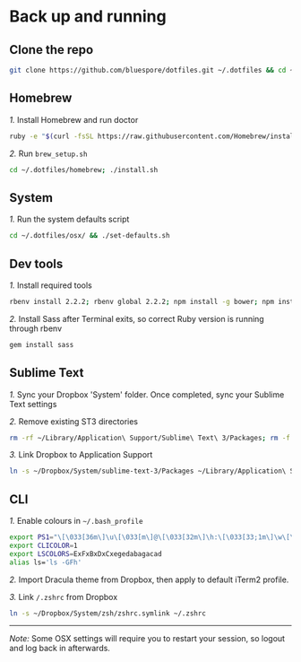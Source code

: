 # Back up and running

## Clone the repo

```sh
git clone https://github.com/bluespore/dotfiles.git ~/.dotfiles && cd ~/.dotfiles
```

## Homebrew

_1._ Install Homebrew and run doctor
```sh
ruby -e "$(curl -fsSL https://raw.githubusercontent.com/Homebrew/install/master/install)"; brew doctor
```
_2._ Run `brew_setup.sh`
```sh
cd ~/.dotfiles/homebrew; ./install.sh
```

## System

_1._ Run the system defaults script
```sh
cd ~/.dotfiles/osx/ && ./set-defaults.sh
```

## Dev tools

_1._ Install required tools
```sh
rbenv install 2.2.2; rbenv global 2.2.2; npm install -g bower; npm install -g grunt-cli; curl -sS https://getcomposer.org/installer | php -- --filename=composer; exit;
```

_2._ Install Sass after Terminal exits, so correct Ruby version is running through rbenv
```sh
gem install sass
```

## Sublime Text

_1._ Sync your Dropbox 'System' folder. Once completed, sync your Sublime Text settings

_2._ Remove existing ST3 directories
```sh
rm -rf ~/Library/Application\ Support/Sublime\ Text\ 3/Packages; rm -f ~/Library/Application\ Support/Sublime\ Text\ 3/Installed\ Packages
```
_3._ Link Dropbox to Application Support
```sh
ln -s ~/Dropbox/System/sublime-text-3/Packages ~/Library/Application\ Support/Sublime\ Text\ 3/Packages; ln -s ~/Dropbox/System/sublime-text-3/Installed\ Packages ~/Library/Application\ Support/Sublime\ Text\ 3/Installed\ Packages
```

## CLI

_1._ Enable colours in `~/.bash_profile`
```sh
export PS1="\[\033[36m\]\u\[\033[m\]@\[\033[32m\]\h:\[\033[33;1m\]\w\[\033[m\]\$ "
export CLICOLOR=1
export LSCOLORS=ExFxBxDxCxegedabagacad
alias ls='ls -GFh'
```
_2._ Import Dracula theme from Dropbox, then apply to default iTerm2 profile.

_3._ Link `/.zshrc` from Dropbox
```sh
ln -s ~/Dropbox/System/zsh/zshrc.symlink ~/.zshrc
```

---

_Note:_ Some OSX settings will require you to restart your session, so logout and log back in afterwards.